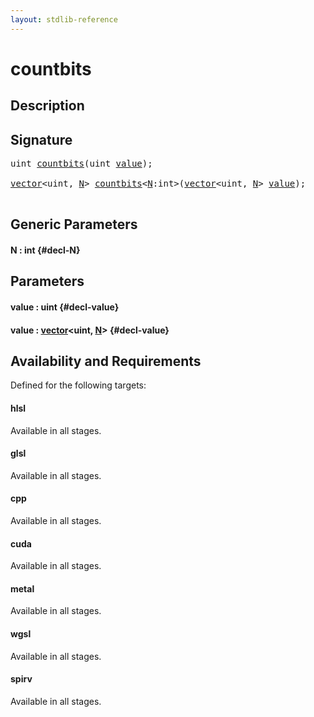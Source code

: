 ```yaml
---
layout: stdlib-reference
---
```


# countbits

## Description





## Signature 

<pre>
<span class="code_keyword">uint</span> <a href="/stdlib-reference/global-decls/countbits">countbits</a>(<span class="code_keyword">uint</span> <a href="/stdlib-reference/global-decls/countbits#decl-value" class="code_param">value</a>);

<a href="/stdlib-reference/types/vector/index" class="code_type">vector</a>&lt;<span class="code_keyword">uint</span>, <a href="/stdlib-reference/global-decls/countbits#decl-N" class="code_var">N</a>&gt; <a href="/stdlib-reference/global-decls/countbits">countbits</a>&lt;<a href="/stdlib-reference/global-decls/countbits#decl-N" class="code_var">N</a>:<span class="code_keyword">int</span>&gt;(<a href="/stdlib-reference/types/vector/index" class="code_type">vector</a>&lt;<span class="code_keyword">uint</span>, <a href="/stdlib-reference/global-decls/countbits#decl-N" class="code_var">N</a>&gt; <a href="/stdlib-reference/global-decls/countbits#decl-value" class="code_param">value</a>);

</pre>

## Generic Parameters

#### N  : int {#decl-N}

## Parameters

#### value  : uint {#decl-value}
#### value  : [vector](/stdlib-reference/types/vector/index)\<uint, [N](/stdlib-reference/types/vector/index#decl-N)\> {#decl-value}

## Availability and Requirements

Defined for the following targets:

#### hlsl
Available in all stages.

#### glsl
Available in all stages.

#### cpp
Available in all stages.

#### cuda
Available in all stages.

#### metal
Available in all stages.

#### wgsl
Available in all stages.

#### spirv
Available in all stages.



